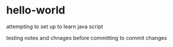 # hello-world
attempting to set up to learn java script

testing notes and chnages before committing to commit changes 
